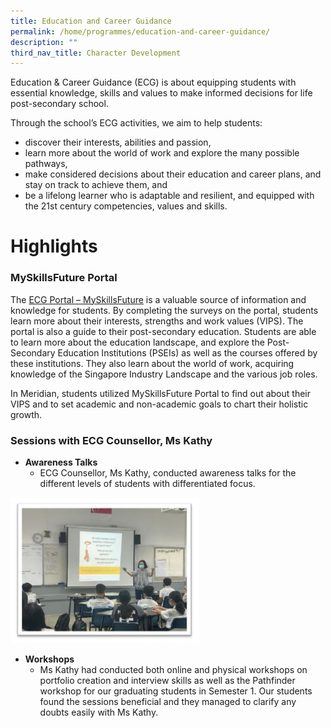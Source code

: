 ```yaml
---
title: Education and Career Guidance
permalink: /home/programmes/education-and-career-guidance/
description: ""
third_nav_title: Character Development
---
```

Education & Career Guidance (ECG) is about equipping students with essential knowledge, skills and values to make informed decisions for life post-secondary school.

Through the school’s ECG activities, we aim to help students:

*   discover their interests, abilities and passion,
*   learn more about the world of work and explore the many possible pathways,
*   make considered decisions about their education and career plans, and stay on track to achieve them, and
*   be a lifelong learner who is adaptable and resilient, and equipped with the 21st century competencies, values and skills.

# Highlights

### MySkillsFuture Portal

The [ECG Portal – MySkillsFuture](http://www.myskillsfuture.sg/secondary) is a valuable source of information and knowledge for students. By completing the surveys on the portal, students learn more about their interests, strengths and work values (VIPS). The portal is also a guide to their post-secondary education. Students are able to learn more about the education landscape, and explore the Post-Secondary Education Institutions (PSEIs) as well as the courses offered by these institutions. They also learn about the world of work, acquiring knowledge of the Singapore Industry Landscape and the various job roles.

In Meridian, students utilized MySkillsFuture Portal to find out about their VIPS and to set academic and non-academic goals to chart their holistic growth.

### Sessions with ECG Counsellor, Ms Kathy

*   **Awareness Talks**
    *   ECG Counsellor, Ms Kathy, conducted awareness talks for the different levels of students with differentiated focus.

<img src="/images/ECG01.jpg" 
     style="width:60%">
		 
*   **Workshops**
    *   Ms Kathy had conducted both online and physical workshops on portfolio creation and interview skills as well as the Pathfinder workshop for our graduating students in Semester 1. Our students found the sessions beneficial and they managed to clarify any doubts easily with Ms Kathy.